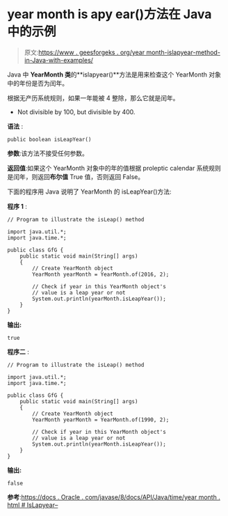 # year month is apy ear()方法在 Java 中的示例

> 原文:[https://www . geesforgeks . org/year month-islapyear-method-in-Java-with-examples/](https://www.geeksforgeeks.org/yearmonth-isleapyear-method-in-java-with-examples/)

Java 中 **YearMonth 类**的**islapyear()**方法是用来检查这个 YearMonth 对象中的年份是否为闰年。

根据无产历系统规则，如果一年能被 4 整除，那么它就是闰年。

*   Not divisible by 100, but divisible by 400.

**语法** :

```
public boolean isLeapYear()

```

**参数**:该方法不接受任何参数。

**返回值**:如果这个 YearMonth 对象中的年的值根据 proleptic calendar 系统规则是闰年，则返回**布尔值** True 值，否则返回 False。

下面的程序用 Java 说明了 YearMonth 的 isLeapYear()方法:

**程序 1** :

```
// Program to illustrate the isLeap() method

import java.util.*;
import java.time.*;

public class GfG {
    public static void main(String[] args)
    {
        // Create YearMonth object
        YearMonth yearMonth = YearMonth.of(2016, 2);

        // Check if year in this YearMonth object's
        // value is a leap year or not
        System.out.println(yearMonth.isLeapYear());
    }
}
```

**输出:**

```
true

```

**程序二** :

```
// Program to illustrate the isLeap() method

import java.util.*;
import java.time.*;

public class GfG {
    public static void main(String[] args)
    {
        // Create YearMonth object
        YearMonth yearMonth = YearMonth.of(1990, 2);

        // Check if year in this YearMonth object's
        // value is a leap year or not
        System.out.println(yearMonth.isLeapYear());
    }
}
```

**输出:**

```
false

```

**参考**:[https://docs . Oracle . com/javase/8/docs/API/Java/time/year month . html # IsLapyear–](https://docs.oracle.com/javase/8/docs/api/java/time/YearMonth.html#isLeap--)